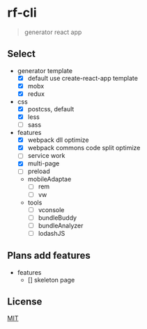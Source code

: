 # rf-cli

> generator react app

## Select

- generator template
  - [x] default use create-react-app template
  - [x] mobx
  - [x] redux
- css
  - [x] postcss, default
  - [x] less
  - [ ] sass
- features
  - [x] webpack dll optimize
  - [x] webpack commons code split optimize
  - [ ] service work
  - [x] multi-page
  - [ ] preload
  - mobileAdaptae
    - [ ] rem
    - [ ] vw
  - tools
    - [ ] vconsole
    - [ ] bundleBuddy
    - [ ] bundleAnalyzer
    - [ ] lodashJS

## Plans add features

- features
  - [] skeleton page

## License

[MIT]()
